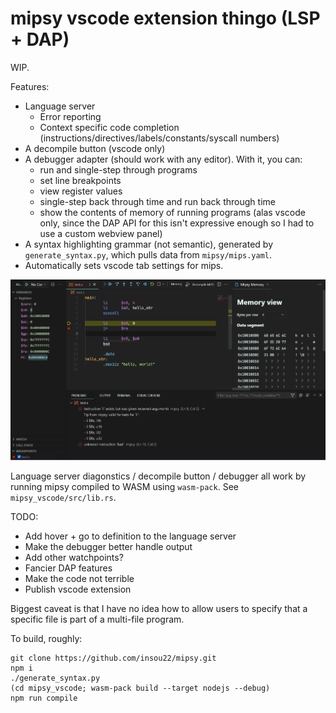 # mipsy vscode extension thingo (LSP + DAP)

WIP.

Features:
 - Language server
   - Error reporting
   - Context specific code completion (instructions/directives/labels/constants/syscall numbers)
 - A decompile button (vscode only)
 - A debugger adapter (should work with any editor). With it, you can:
   - run and single-step through programs
   - set line breakpoints
   - view register values
   - single-step back through time and run back through time
   - show the contents of memory of running programs (alas vscode only, since the DAP API for this isn't expressive enough so I had to use a custom webview panel)
 - A syntax highlighting grammar (not semantic), generated by `generate_syntax.py`, which pulls data from `mipsy/mips.yaml`.
 - Automatically sets vscode tab settings for mips.


![A screenshot of vscode showing various features of the extension, including the debugger and diagonstic reporting](./screenshot-1.png?raw=true)


Language server diagonstics / decompile button / debugger all work by running mipsy compiled to WASM using `wasm-pack`. See `mipsy_vscode/src/lib.rs`.

TODO:
 - Add hover + go to definition to the language server
 - Make the debugger better handle output
 - Add other watchpoints?
 - Fancier DAP features
 - Make the code not terrible
 - Publish vscode extension

Biggest caveat is that I have no idea how to allow users to specify that a specific file is part of a multi-file program.

To build, roughly:
```
git clone https://github.com/insou22/mipsy.git
npm i
./generate_syntax.py
(cd mipsy_vscode; wasm-pack build --target nodejs --debug)
npm run compile
```

